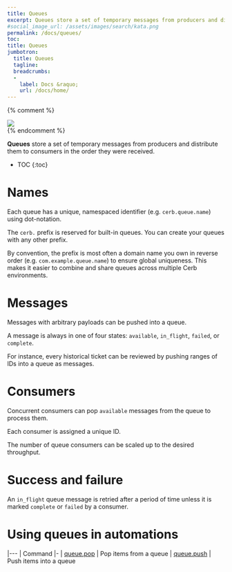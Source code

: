 ```yaml
---
title: Queues
excerpt: Queues store a set of temporary messages from producers and distribute them to consumers in the order they were received.
#social_image_url: /assets/images/search/kata.png
permalink: /docs/queues/
toc:
title: Queues
jumbotron:
  title: Queues
  tagline:
  breadcrumbs:
  -
    label: Docs &raquo;
    url: /docs/home/
---
```


{% comment %}
<div class="cerb-screenshot">
<img src="{{page.social_image_url}}" class="screenshot">
</div>
{% endcomment %}

**Queues** store a set of temporary messages from producers and distribute them to consumers in the order they were received.

* TOC
{:toc}

# Names

Each queue has a unique, namespaced identifier (e.g. `cerb.queue.name`) using dot-notation.

The `cerb.` prefix is reserved for built-in queues. You can create your queues with any other prefix.

By convention, the prefix is most often a domain name you own in reverse order (e.g. `com.example.queue.name`) to ensure global uniqueness. This makes it easier to combine and share queues across multiple Cerb environments.

# Messages

Messages with arbitrary payloads can be pushed into a queue. 

A message is always in one of four states: `available`, `in_flight`, `failed`, or `complete`.

For instance, every historical ticket can be reviewed by pushing ranges of IDs into a queue as messages.

# Consumers

Concurrent consumers can pop `available` messages from the queue to process them.

Each consumer is assigned a unique ID.

The number of queue consumers can be scaled up to the desired throughput.

# Success and failure

An `in_flight` queue message is retried after a period of time unless it is marked `complete` or `failed` by a consumer.

# Using queues in automations

|---
| Command
|-
| [queue.pop](/docs/automations/commands/queue.pop/) | Pop items from a queue
| [queue.push](/docs/automations/commands/queue.push/) | Push items into a queue
